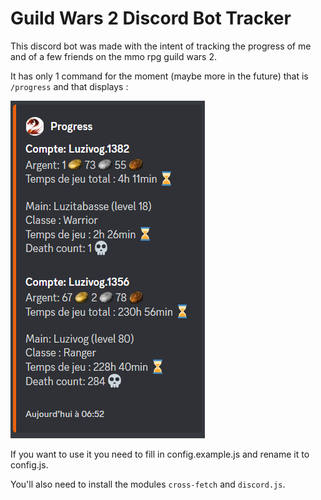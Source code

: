 # Guild Wars 2 Discord Bot Tracker

This discord bot was made with the intent of tracking the progress of me and of a few friends on the mmo rpg guild wars 2.

It has only 1 command for the moment (maybe more in the future) that is ``/progress`` and that displays :

![](./images/display_example.png)

If you want to use it you need to fill in config.example.js and rename it to config.js.

You'll also need to install the modules ``cross-fetch`` and ``discord.js``.